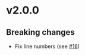 # v2.0.0

## Breaking changes
- Fix line numbers (see [#16](https://github.com/dherault/parse-git-patch/issues/16))
